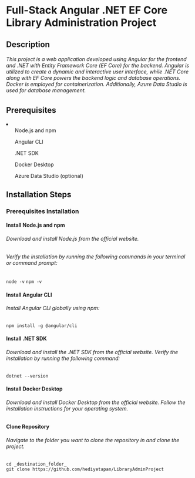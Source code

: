 <h1>Full-Stack Angular .NET EF Core Library Administration Project</h1>

<h2>Description</h2>
<h6>
  This project is a web application developed using Angular for the frontend and 
  .NET with Entity Framework Core (EF Core) for the backend. 
  Angular is utilized to create a dynamic and interactive user interface, 
  while .NET Core along with EF Core powers the backend logic and database operations. 
  Docker is employed for containerization. Additionally, 
  Azure Data Studio is used for database management.
</h6>
<h2>Prerequisites</h2>
<li>
  <ul>Node.js and npm</ul>
  <ul>Angular CLI</ul>
  <ul>.NET SDK</ul>
  <ul>Docker Desktop</ul>
  <ul>Azure Data Studio (optional)</ul>
</li>

<h2>Installation Steps</h2>
<h3>Prerequisites Installation</h3>
<h4>Install Node.js and npm</h4>
<h6>Download and install Node.js from the official website.</h6>
<h6>Verify the installation by running the following commands in your terminal or command prompt:</h6>
<code>node -v</code>
<code>npm -v</code>
<h4>Install Angular CLI</h4>
<h6>Install Angular CLI globally using npm:</h6>
<code>npm install -g @angular/cli</code>
<h4>Install .NET SDK</h4>
<h6>Download and install the .NET SDK from the official website.
Verify the installation by running the following command:</h6>
<code>dotnet --version</code>
<h4>Install Docker Desktop</h4>
<h6>Download and install Docker Desktop from the official website.
Follow the installation instructions for your operating system.</h6>
<h4>Clone Repository</h4>
<h6>Navigate to the folder you want to clone the repository in and clone the project.</h6>
<code>cd _destination_folder_</code><br>
<code>git clone https://github.com/hediyetapan/LibraryAdminProject</code>

